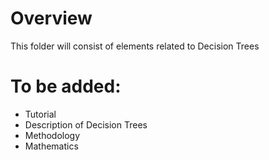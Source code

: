 # Overview

This folder will consist of elements related to Decision Trees

# To be added:
* Tutorial
* Description of Decision Trees
* Methodology
* Mathematics
